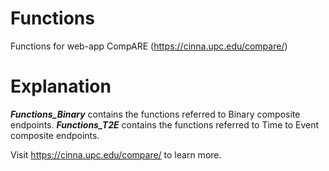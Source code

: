 # Functions
Functions for web-app CompARE (https://cinna.upc.edu/compare/)

# Explanation
_**Functions_Binary**_ contains the functions referred to Binary composite endpoints.
_**Functions_T2E**_ contains the functions referred to Time to Event composite endpoints.

Visit https://cinna.upc.edu/compare/ to learn more.
